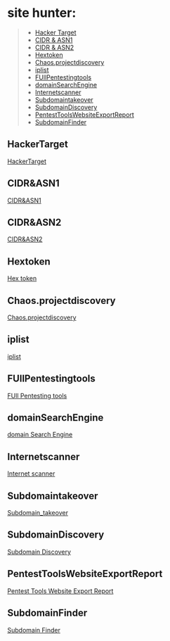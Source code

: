 # site hunter:

> - [Hacker Target ](#Hacker_Target)
> - [ CIDR & ASN1 ](#CIDR_&_ASN1)
> - [ CIDR & ASN2 ](#CIDR_&_ASN2)
> - [ Hextoken ](#Hextoken)
> - [ Chaos.projectdiscovery ](#Chaos.projectdiscovery)
> - [ iplist ](#iplist)
> - [ FUllPentestingtools ](#FUllPentestingtools)
> - [ domainSearchEngine ](#domainSearchEngine)
> - [ Internetscanner ](#Internetscanner)
> - [ Subdomaintakeover ](#Subdomaintakeover)
> - [ SubdomainDiscovery ](#SubdomainDiscovery)
> - [ PentestToolsWebsiteExportReport ](#PentestToolsWebsiteExportReport)
> - [ SubdomainFinder ](#SubdomainFinder)


## HackerTarget
[ HackerTarget ](https://hackertarget.com/find-dns-host-records/)

## CIDR&ASN1
[ CIDR&ASN1 ](https://bgpview.io/)

## CIDR&ASN2
[ CIDR&ASN2 ](https://bgp.he.net/)
 
## Hextoken
[ Hex token ](https://cryptii.com/pipes/hex-decoder)

## Chaos.projectdiscovery
[ Chaos.projectdiscovery ](https://chaos.projectdiscovery.io/#/)

## iplist
[ iplist ](http://magic-cookie.co.uk/iplist.html)

## FUllPentestingtools
[ FUll Pentesting tools ](https://tools.prinsh.com/home/?tools=adfind)

## domainSearchEngine
[ domain Search Engine ](https://www.whoxy.com/)

## Internetscanner
[ Internet scanner ](https://app.netlas.io/host/)

## Subdomaintakeover
[ Subdomain_takeover ](https://github.com/EdOverflow/can-i-take-over-xyz)

## SubdomainDiscovery
[ Subdomain Discovery ](https://pugrecon.com/)

## PentestToolsWebsiteExportReport
[ Pentest Tools Website Export Report ](https://pentest-tools.com/)

## SubdomainFinder
[ Subdomain Finder ](https://subdomainfinder.c99.nl/)
